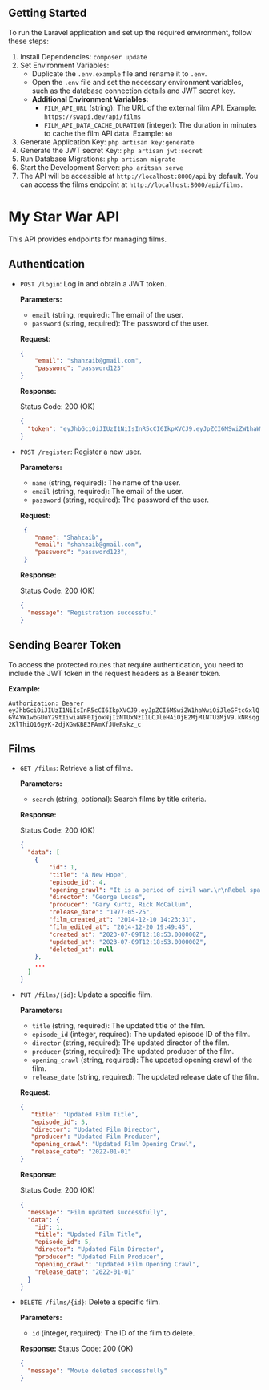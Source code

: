 ## Getting Started

To run the Laravel application and set up the required environment, follow these steps:

1. Install Dependencies: `composer update`
2. Set Environment Variables:
   - Duplicate the `.env.example` file and rename it to `.env`.
   - Open the `.env` file and set the necessary environment variables, such as the database connection details and JWT secret key.
    - **Additional Environment Variables:**
       - `FILM_API_URL` (string): The URL of the external film API. Example: `https://swapi.dev/api/films`
       - `FILM_API_DATA_CACHE_DURATION` (integer): The duration in minutes to cache the film API data. Example: `60`
4. Generate Application Key: `php artisan key:generate`
5. Generate the JWT secret Key:: `php artisan jwt:secret`
6. Run Database Migrations: `php artisan migrate`
7. Start the Development Server: `php aritsan serve`
8. The API will be accessible at `http://localhost:8000/api` by default. You can access the films endpoint at `http://localhost:8000/api/films`.
# My Star War API

This API provides endpoints for managing films.

## Authentication

- `POST /login`: Log in and obtain a JWT token.

   **Parameters:**
   - `email` (string, required): The email of the user.
   - `password` (string, required): The password of the user.

   **Request:**
    ```json
    {
        "email": "shahzaib@gmail.com",
        "password": "password123"
    }
    ```

  **Response:**

    Status Code: 200 (OK)
    ```json
    {
      "token": "eyJhbGciOiJIUzI1NiIsInR5cCI6IkpXVCJ9.eyJpZCI6MSwiZW1haWwiOiJleGFtcGxlQGV4YW1wbGUuY29tIiwiaWF0IjoxNjIzNTUxNzI1LCJleHAiOjE2MjM1NTUzMjV9.kNRsqg2KlThiQ16gyK-ZdjXGwKBE3FAmXfJUeRskz_c"
    }
    ```

- `POST /register`: Register a new user.

   **Parameters:**
   - `name` (string, required): The name of the user.
   - `email` (string, required): The email of the user.
   - `password` (string, required): The password of the user.

   **Request:**
   ```json
    {
       "name": "Shahzaib",
       "email": "shahzaib@gmail.com",
       "password": "password123",
    }
    ```

     **Response:**

    Status Code: 200 (OK)
    ```json
    {
      "message": "Registration successful"
    }
    ```
## Sending Bearer Token

To access the protected routes that require authentication, you need to include the JWT token in the request headers as a Bearer token.

**Example:**

`Authorization: Bearer eyJhbGciOiJIUzI1NiIsInR5cCI6IkpXVCJ9.eyJpZCI6MSwiZW1haWwiOiJleGFtcGxlQGV4YW1wbGUuY29tIiwiaWF0IjoxNjIzNTUxNzI1LCJleHAiOjE2MjM1NTUzMjV9.kNRsqg2KlThiQ16gyK-ZdjXGwKBE3FAmXfJUeRskz_c`
## Films

- `GET /films`: Retrieve a list of films.

   **Parameters:**
   - `search` (string, optional): Search films by title criteria.
  
   **Response:**

    Status Code: 200 (OK)

    ```json
    {
      "data": [
        {
            "id": 1,
            "title": "A New Hope",
            "episode_id": 4,
            "opening_crawl": "It is a period of civil war.\r\nRebel spaceships, striking\r\nfrom a hidden base, have won\r\ntheir first victory against\r\nthe   evil Galactic Empire.\r\n\r\nDuring the battle, Rebel\r\nspies managed to steal    secret\r\nplans to the Empire's\r\nultimate weapon, the DEATH\r\nSTAR, an armored   space\r\nstation with enough power\r\nto destroy an entire planet.\r\n\r\nPursued  by the Empire's\r\nsinister agents, Princess\r\nLeia races home aboard    her\r\nstarship, custodian of the\r\nstolen plans that can save her\r\npeople and   restore\r\nfreedom to the galaxy....",
            "director": "George Lucas",
            "producer": "Gary Kurtz, Rick McCallum",
            "release_date": "1977-05-25",
            "film_created_at": "2014-12-10 14:23:31",
            "film_edited_at": "2014-12-20 19:49:45",
            "created_at": "2023-07-09T12:18:53.000000Z",
            "updated_at": "2023-07-09T12:18:53.000000Z",
            "deleted_at": null
        },
        ...
      ]
    }
    ```
- `PUT /films/{id}`: Update a specific film.

    **Parameters:**
   - `title` (string, required): The updated title of the film.
   - `episode_id` (integer, required): The updated episode ID of the film.
   - `director` (string, required): The updated director of the film.
   - `producer` (string, required): The updated producer of the film.
   - `opening_crawl` (string, required): The updated opening crawl of the film.
   - `release_date` (string, required): The updated release date of the film.

   **Request:**
    ```json
    {
       "title": "Updated Film Title",
       "episode_id": 5,
       "director": "Updated Film Director",
       "producer": "Updated Film Producer",
       "opening_crawl": "Updated Film Opening Crawl",
       "release_date": "2022-01-01"
    }
    ```
    **Response:**

    Status Code: 200 (OK)
    ```json
    {
      "message": "Film updated successfully",
      "data": {
        "id": 1,
        "title": "Updated Film Title",
        "episode_id": 5,
        "director": "Updated Film Director",
        "producer": "Updated Film Producer",
        "opening_crawl": "Updated Film Opening Crawl",
        "release_date": "2022-01-01"
      }
    }
    ```
- `DELETE /films/{id}`: Delete a specific film.
  
    **Parameters:**
    - `id` (integer, required): The ID of the film to delete.

    **Response:**
    Status Code: 200 (OK)
    
    ```json
    {
      "message": "Movie deleted successfully"
    }
    ```


